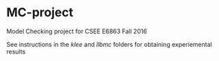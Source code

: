 # MC-project
Model Checking project for CSEE E6863 Fall 2016

See instructions in the *klee* and *llbmc* folders for obtaining experiemental results
